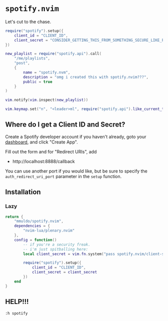 # `spotify.nvim`

Let's cut to the chase.

```lua
require("spotify").setup({
    client_id = "CLIENT_ID",
    client_secret = "CONSIDER_GETTING_THIS_FROM_SOMETHING_SECURE_LIKE_PASS",
})

new_playlist = require("spotify.api").call(
    "/me/playlists",
    "post",
    {
        name = "spotify.nvm",
        description = "omg i created this with spotify.nvim???",
        public = true
    }
)

vim.notify(vim.inspect(new_playlist))

vim.keymap.set("n", "<leader>ml", require("spotify.api").like_current_track)
```

## Where do I get a Client ID and Secret?

Create a Spotify developer account if you haven't already,
goto your [dashboard](https://developer.spotify.com/dashboard), and click
"Create App".

Fill out the form and for "Redirect URIs", add
* http://localhost:8888/callback

You can use another port if you would like, but be sure to specify the
`auth_redirect_uri_port` parameter in the `setup` function.

## Installation

### Lazy

```lua
return {
    "mmuldo/spotify.nvim",
    dependencies = {
        "nvim-lua/plenary.nvim"
    },
    config = function()
        -- if you're a security freak.
        -- i'm just spitballing here:
        local client_secret = vim.fn.system("pass spotify.nvim/client-secret")

        require("spotify").setup({
            client_id = "CLIENT_ID",
            client_secret = client_secret
        })
    end
}
```

## HELP!!!

```
:h spotify
```
